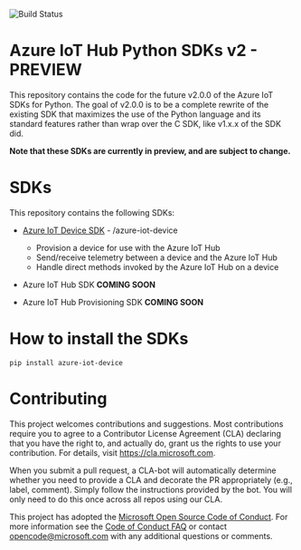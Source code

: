 ![Build Status](https://azure-iot-sdks.visualstudio.com/azure-iot-sdks/_apis/build/status/python/python-preview)

# Azure IoT Hub Python SDKs v2 - PREVIEW

This repository contains the code for the future v2.0.0 of the Azure IoT SDKs for Python. The goal of v2.0.0 is to be a complete rewrite of the existing SDK that maximizes the use of the Python language and its standard features rather than wrap over the C SDK, like v1.x.x of the SDK did.

**Note that these SDKs are currently in preview, and are subject to change.**

# SDKs

This repository contains the following SDKs:

* [Azure IoT Device SDK](azure-iot-device) - /azure-iot-device
    * Provision a device for use with the Azure IoT Hub
    * Send/receive telemetry between a device and the Azure IoT Hub
    * Handle direct methods invoked by the Azure IoT Hub on a device

* Azure IoT Hub SDK **COMING SOON**

* Azure IoT Hub Provisioning SDK **COMING SOON**

# How to install the SDKs

```
pip install azure-iot-device
```

# Contributing

This project welcomes contributions and suggestions.  Most contributions require you to agree to a
Contributor License Agreement (CLA) declaring that you have the right to, and actually do, grant us
the rights to use your contribution. For details, visit https://cla.microsoft.com.

When you submit a pull request, a CLA-bot will automatically determine whether you need to provide
a CLA and decorate the PR appropriately (e.g., label, comment). Simply follow the instructions
provided by the bot. You will only need to do this once across all repos using our CLA.

This project has adopted the [Microsoft Open Source Code of Conduct](https://opensource.microsoft.com/codeofconduct/).
For more information see the [Code of Conduct FAQ](https://opensource.microsoft.com/codeofconduct/faq/) or
contact [opencode@microsoft.com](mailto:opencode@microsoft.com) with any additional questions or comments.
